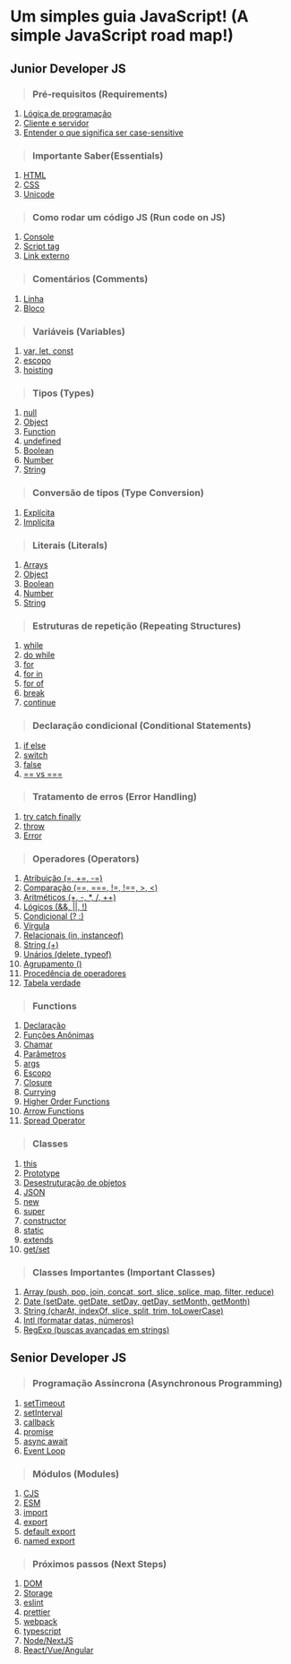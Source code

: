 # Um simples guia JavaScript! (A simple JavaScript road map!)


## Junior Developer JS

> ### Pré-requisitos (Requirements)
1. [Lógica de programação](./01-requirements/logica-de-programa%C3%A7%C3%A3o.md)
2. [Cliente e servidor](./01-requirements/cliente-servidor.md)
3. [Entender o que significa ser case-sensitive](./01-requirements/case-sensitive.md)

> ### Importante Saber(Essentials)
1. [HTML](./02-essential/html.md)
2. [CSS](./02-essential/css.md)
3. [Unicode](./02-essential/unicode.md)

> ### Como rodar um código JS (Run code on JS)
1. [Console]()
2. [Script tag]()
3. [Link externo]()

> ### Comentários (Comments)
1. [Linha]()
2. [Bloco]()

> ### Variáveis (Variables)
1. [var, let, const]()
2. [escopo]()
3. [hoisting]()

> ### Tipos (Types)
1. [null]()
2. [Object]()
3. [Function]()
4. [undefined]()
5. [Boolean]()
6. [Number]()
7. [String]()

> ### Conversão de tipos (Type Conversion)
1. [Explícita]()
2. [Implícita]()

> ### Literais (Literals)
1. [Arrays]()
2. [Object]()
3. [Boolean]()
4. [Number]()
5. [String]()

> ### Estruturas de repetição (Repeating Structures)
1. [while]()
2. [do while]()
3. [for]()
4. [for in]()
5. [for of]()
6. [break]()
7. [continue]()

> ### Declaração condicional (Conditional Statements)
1. [if else]()
2. [switch]()
3. [false]()
4. [ == vs === ]()

> ### Tratamento de erros (Error Handling)
1. [try catch finally]()
2. [throw]()
3. [Error]()

> ### Operadores (Operators)
1. [Atribuição (=, +=, -=)]()
2. [Comparação (==, ===, !=, !==, >, <)]()
3. [Aritméticos (+, -, *, /, ++)]()
4. [Lógicos (&&, ||, !)]()
5. [Condicional (? :)]()
6. [Vírgula]()
7. [Relacionais (in, instanceof)]()
8. [String (+)]()
9. [Unários (delete, typeof)]()
10. [Agrupamento ()]()
11. [Procedência de operadores]()
12. [Tabela verdade]()

> ### Functions
1. [Declaração]()
2. [Funções Anônimas]()
3. [Chamar]()
4. [Parâmetros]()
5. [args]()
6. [Escopo]()
7. [Closure]()
8. [Currying]()
9. [Higher Order Functions]()
10. [Arrow Functions]()
11. [Spread Operator]()

> ### Classes
1. [this]()
2. [Prototype]()
3. [Desestruturação de objetos]()
4. [JSON]()
5. [new]()
6. [super]()
7. [constructor]()
8. [static]()
9. [extends]()
10. [get/set]()

> ### Classes Importantes (Important Classes)
1. [Array (push, pop, join, concat, sort, slice, splice, map, filter, reduce)]()
2. [Date (setDate, getDate, setDay, getDay, setMonth, getMonth)]()
3. [String (charAt, indexOf, slice, split, trim, toLowerCase)]()
5. [Intl (formatar datas, números)]()
6. [RegExp (buscas avançadas em strings)]() 

## Senior Developer JS

> ### Programação Assíncrona (Asynchronous Programming)
1. [setTimeout]()
2. [setInterval]()
3. [callback]()
4. [promise]()
5. [async await]()
6. [Event Loop]()

> ### Módulos (Modules)
1. [CJS]()
2. [ESM]()
3. [import]()
4. [export]()
5. [default export]()
6. [named export]()

> ### Próximos passos (Next Steps)
1. [DOM]()
2. [Storage]()
3. [eslint]()
4. [prettier]()
5. [webpack]()
6. [typescript]()
7. [Node/NextJS]()
8. [React/Vue/Angular]()
